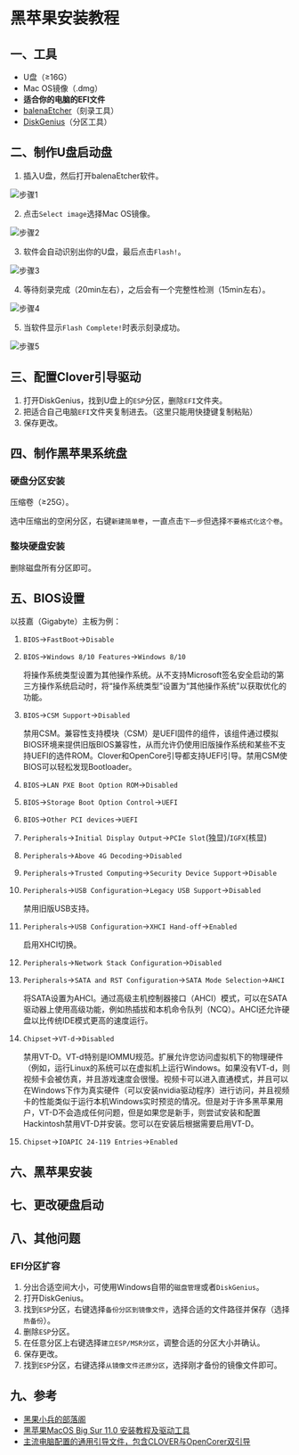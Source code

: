 # 黑苹果安装教程


<!--more-->

## 一、工具

- U盘（≥16G）
- Mac OS镜像（.dmg）
- **适合你的电脑的EFI文件**
- [balenaEtcher](https://www.balena.io/etcher/)（刻录工具）
- [DiskGenius](https://www.diskgenius.cn/)（分区工具）

## 二、制作U盘启动盘

1. 插入U盘，然后打开balenaEtcher软件。

<img src="/imgs/黑苹果安装教程/image-20201123194153284.png" alt="步骤1">

2. 点击`Select image`选择Mac OS镜像。

<img src="/imgs/黑苹果安装教程/image-20201123194619134.png" alt="步骤2">

3. 软件会自动识别出你的U盘，最后点击`Flash!`。

<img src="/imgs/黑苹果安装教程/image-20201123194643257.png" alt="步骤3">

4. 等待刻录完成（20min左右），之后会有一个完整性检测（15min左右）。

<img src="/imgs/黑苹果安装教程/image-20201123200153948.png" alt="步骤4">

5. 当软件显示`Flash Complete!`时表示刻录成功。

<img src="/imgs/黑苹果安装教程/image-20201123201524888.png" alt="步骤5">

## 三、配置Clover引导驱动

1. 打开DiskGenius，找到U盘上的`ESP`分区，删除`EFI`文件夹。
2. 把适合自己电脑`EFI`文件夹复制进去。（这里只能用快捷键复制粘贴）
3. 保存更改。

## 四、制作黑苹果系统盘

### 硬盘分区安装

压缩卷（≥25G）。

选中压缩出的空闲分区，右键`新建简单卷`，一直点击`下一步`但选择`不要格式化这个卷`。

### 整块硬盘安装

删除磁盘所有分区即可。

## 五、BIOS设置

以技嘉（Gigabyte）主板为例：

1. `BIOS`->`FastBoot`->`Disable`

2. `BIOS`->`Windows 8/10 Features`->`Windows 8/10`

   将操作系统类型设置为其他操作系统。从不支持Microsoft签名安全启动的第三方操作系统启动时，将“操作系统类型”设置为“其他操作系统”以获取优化的功能。

3. `BIOS`->`CSM Support`->`Disabled`

   禁用CSM。兼容性支持模块（CSM）是UEFI固件的组件，该组件通过模拟BIOS环境来提供旧版BIOS兼容性，从而允许仍使用旧版操作系统和某些不支持UEFI的选件ROM。Clover和OpenCore引导都支持UEFI引导。禁用CSM使BIOS可以轻松发现Bootloader。

4. `BIOS`->`LAN PXE Boot Option ROM`->`Disabled`

5. `BIOS`->`Storage Boot Option Control`->`UEFI`

6. `BIOS`->`Other PCI devices`->`UEFI`

7. `Peripherals`->`Initial Display Output`->`PCIe Slot`(独显)/`IGFX`(核显)

8. `Peripherals`->`Above 4G Decoding`->`Disabled`

9. `Peripherals`->`Trusted Computing`->`Security Device Support`->`Disable`

10. `Peripherals`->`USB Configuration`->`Legacy USB Support`->`Disabled`

    禁用旧版USB支持。

11. `Peripherals`->`USB Configuration`->`XHCI Hand-off`->`Enabled`

    启用XHCI切换。

12. `Peripherals`->`Network Stack Configuration`->`Disabled`

13. `Peripherals`->`SATA and RST Configuration`->`SATA Mode Selection`->`AHCI`

    将SATA设置为AHCI。通过高级主机控制器接口（AHCI）模式，可以在SATA驱动器上使用高级功能，例如热插拔和本机命令队列（NCQ）。AHCI还允许硬盘以比传统IDE模式更高的速度运行。

14. `Chipset`->`VT-d`->`Disabled`

    禁用VT-D。VT-d特别是IOMMU规范。扩展允许您访问虚拟机下的物理硬件（例如，运行Linux的系统可以在虚拟机上运行Windows。如果没有VT-d，则视频卡会被仿真，并且游戏速度会很慢。视频卡可以进入直通模式，并且可以在Windows下作为真实硬件（可以安装nvidia驱动程序）进行访问，并且视频卡的性能类似于运行本机Windows实时预览的情况。但是对于许多黑苹果用户，VT-D不会造成任何问题，但是如果您是新手，则尝试安装和配置Hackintosh禁用VT-D并安装。您可以在安装后根据需要启用VT-D。

15. `Chipset`->`IOAPIC 24-119 Entries`->`Enabled`

## 六、黑苹果安装

## 七、更改硬盘启动

## 八、其他问题

### EFI分区扩容

1. 分出合适空间大小，可使用Windows自带的`磁盘管理`或者`DiskGenius`。
2. 打开DiskGenius。
3. 找到`ESP`分区，右键选择`备份分区到镜像文件`，选择合适的文件路径并保存（选择`热备份`）。
4. 删除`ESP`分区。
5. 在任意分区上右键选择`建立ESP/MSR分区`，调整合适的分区大小并确认。
6. 保存更改。
7. 找到`ESP`分区，右键选择`从镜像文件还原分区`，选择刚才备份的镜像文件即可。

## 九、参考

- [黑果小兵的部落阁](https://blog.daliansky.net/)
- [黑苹果MacOS Big Sur 11.0 安装教程及驱动工具](https://blog.csdn.net/qq_28735663/article/details/107149730)
- [主流电脑配置的通用引导文件，包含CLOVER与OpenCorer双引导](https://blog.csdn.net/qq_28735663/article/details/109062067)

